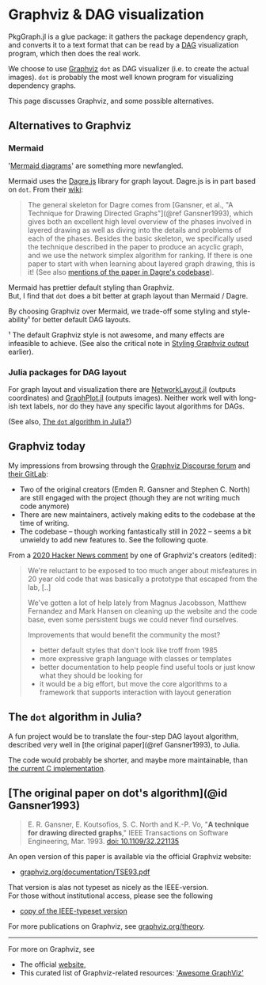 
# Graphviz & DAG visualization

PkgGraph.jl is a glue package: it gathers the package dependency graph, and converts it
to a text format that can be read by a [DAG](@ref) visualization program, which then
does the real work.

We choose to use [Graphviz] `dot` as DAG visualizer (i.e. to create the actual images).
`dot` is probably the most well known program for visualizing dependency graphs.

This page discusses Graphviz, and some possible alternatives.

[Graphviz]: https://graphviz.org



## Alternatives to Graphviz

### Mermaid

'[Mermaid diagrams]' are something more newfangled.

Mermaid uses the [Dagre.js] library for graph layout.
Dagre.js is in part based on `dot`. From their [wiki]:
> The general skeleton for Dagre comes from
> [Gansner, et al., "A Technique for Drawing Directed Graphs"](@ref Gansner1993), 
> which gives both an excellent high level overview of the phases
> involved in layered drawing as well as diving into the details and problems
> of each of the phases. Besides the basic skeleton, we specifically used
> the technique described in the paper to produce an acyclic graph, 
> and we use the network simplex algorithm for ranking. 
> If there is one paper to start with when learning about layered graph drawing,
> this is it!
(See also [mentions of the paper in Dagre's codebase][mentions]).

Mermaid has prettier default styling than Graphviz.\
But, I find that `dot` does a bit better at graph layout than Mermaid / Dagre.

By choosing Graphviz over Mermaid, we trade-off some styling and style-ability¹ 
for better default DAG layouts.

¹ The default Graphviz style is not awesome, and many effects are infeasible to achieve.
  (See also the critical note in [Styling Graphviz output](@ref) earlier).

[Mermaid diagrams]: https://mermaid-js.github.io/mermaid
[Dagre.js]:         https://github.com/dagrejs/dagre
[wiki]:             https://github.com/dagrejs/dagre/wiki#recommended-reading
[mentions]:         https://github.com/search?q=repo:dagrejs/dagre%20gansner&type=code


### Julia packages for DAG layout

For graph layout and visualization there are [NetworkLayout.jl] (outputs coordinates)
and [GraphPlot.jl] (outputs images).
Neither work well with long-ish text labels, nor do they have any specific layout algorithms for DAGs.

(See also, [The `dot` algorithm in Julia?](@ref))

[NetworkLayout.jl]: https://github.com/JuliaGraphs/NetworkLayout.jl
[GraphPlot.jl]: https://github.com/JuliaGraphs/GraphPlot.jl




## Graphviz today

My impressions from browsing through the [Graphviz Discourse forum] and [their GitLab]:
- Two of the original creators (Emden R. Gansner and Stephen C. North)
  are still engaged with the project (though they are not writing much code anymore)
- There are new maintainers, actively making edits to the codebase at the time of writing.
- The codebase – though working fantastically still in 2022 –
  seems a bit unwieldy to add new features to. See the following quote.

From a [2020 Hacker News comment] by one of Graphviz's creators (edited):
> We're reluctant to be exposed to too much anger about misfeatures in 20 year old code
> that was basically a prototype that escaped from the lab, [..]
>
> We've gotten a lot of help lately from Magnus Jacobsson, Matthew Fernandez and Mark
> Hansen on cleaning up the website and the code base, even some persistent bugs we
> could never find ourselves.
> 
> Improvements that would benefit the community the most?
> - better default styles that don't look like troff from 1985
> - more expressive graph language with classes or templates
> - better documentation to help people find useful tools or just know what they should be looking for
> - it would be a big effort, but move the core algorithms to a framework that supports interaction with layout generation

[Graphviz Discourse forum]: https://forum.graphviz.org/top?period=all
[their GitLab]:             https://gitlab.com/graphviz/graphviz
[2020 Hacker News comment]: https://news.ycombinator.com/item?id=23475225




## The `dot` algorithm in Julia?

A fun project would be to translate the four-step DAG layout algorithm,
described very well in [the original paper](@ref Gansner1993), to Julia.

The code would probably be shorter, and maybe more maintainable,
than [the current C implementation][1].

[1]: https://gitlab.com/graphviz/graphviz/-/tree/main/lib
<!-- most salient is the 'common/' src dir; contains e.g network simplex code -->




## [The original paper on dot's algorithm](@id Gansner1993)
<!-- Can't have `code format` (here: `dot`) when naming headers like this. boo. -->
<!-- (todo, file this bug in Documenter.jl) -->

> E. R. Gansner, E. Koutsofios, S. C. North and K.-P. Vo,
> "**A technique for drawing directed graphs**,"
> IEEE Transactions on Software Engineering, Mar. 1993.
> [doi: 10.1109/32.221135](https://doi.org/10.1109/32.221135)

An open version of this paper is available via the official Graphviz website:
- [graphviz.org/documentation/TSE93.pdf](https://graphviz.org/documentation/TSE93.pdf)

That version is alas not typeset as nicely as the IEEE-version.\
For those without institutional access, please see the following 
- [copy of the IEEE-typeset version](https://tomasfiers.net/content/Gansner1993IEEE.pdf)

For more publications on Graphviz, see [graphviz.org/theory](https://graphviz.org/theory).

---

For more on Graphviz, see
- The official [website](https://graphviz.org),
- This curated list of Graphviz-related resources: ['Awesome GraphViz'][1]

[1]: https://github.com/CodeFreezr/awesome-graphviz#readme
